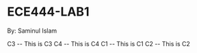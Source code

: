 # ECE444-LAB1

By: Saminul Islam

C3 -- This is C3
C4 -- This is C4
C1 -- This is C1
C2 -- This is C2
